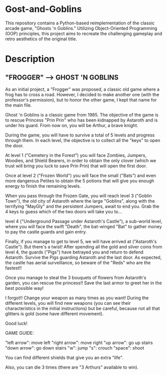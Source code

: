 # Gost-and-Goblins
This repository contains a Python-based reimplementation of the classic arcade game, "Ghosts 'n Goblins." Utilizing Object-Oriented Programming (OOP) principles, this project aims to recreate the challenging gameplay and retro aesthetics of the original title.
# Description
## "FROGGER" --> GHOST 'N GOBLINS

As an initial project, a "Frogger" was proposed, a classic old game where a frog has to cross a road. However, I decided to make another one (with the professor's permission), but to honor the other game, I kept that name for the main file.

Ghost 'n Goblins is a classic game from 1985. The objective of the game is to rescue Princess "Prin Prin" who has been kidnapped by Astaroth and is under his guard. From now on, you will be Arthur, a brave knight.

During the game, you will have to survive a total of 5 levels and progress through them. In each level, the objective is to collect all the "keys" to open the door.

At level 1 ("Cemetery in the Forest") you will face Zombies, Jumpers, Woodies, and Shield Bearers, in order to obtain the only clover (which we trust will bring you luck to save Prin Prin) that will open the first door.

Once at level 2 ("Frozen World") you will face the small ("Bats") and even more dangerous Petites to obtain the 5 potions that will give you enough energy to finish the remaining levels.

When you pass through the Frozen Gate, you will reach level 3 ("Goblin Town"), the old city of Astaroth where the large "Goblins", along with the terrifying "MayGly" and the persistent Jumpers, await to end you. Grab the 4 keys to guess which of the two doors will take you to...

level 4 ("Underground Passage under Astaroth's Castle"), a sub-world level, where you will face the swift "Death", the bat-winged "Bat" to gather money to pay the castle guards and gain entry.

Finally, if you manage to get to level 5, we will have arrived at ("Astaroth's Castle"). But there's a twist! After spending all the gold and silver coins from level 4, the guards ("Pigs") have betrayed you and return to defend Astaroth. Survive the Pigs guarding Astaroth and the last door. As expected, the castle has aerial surveillance, so beware of the "Reds" who are the fastest!!

Once you manage to steal the 3 bouquets of flowers from Astaroth's garden, you can rescue the princess!! Save the last armor to greet her in the best possible way!

I forgot!! Change your weapon as many times as you want! During the different levels, you will find new weapons (you can see their characteristics in the initial instructions) but be careful, because not all that glitters is gold (some have different movement).

Good luck!

GAME GUIDE:

"left arrow": move left
"right arrow": move right
"up arrow": go up stairs
"down arrow": go down stairs
"w": jump
"s": crouch
"space": shoot

You can find different shields that give you an extra "life".

Also, you can die 3 times (there are "3 Arthurs" available to win).
